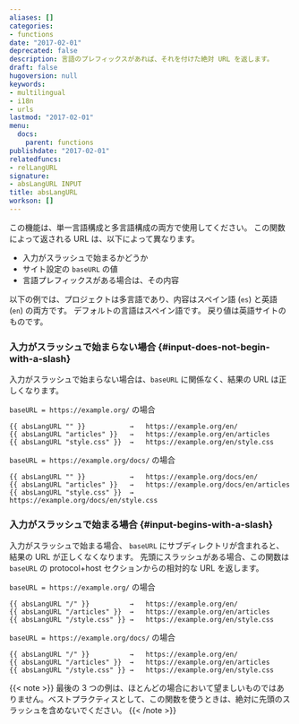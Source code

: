 ```yaml
---
aliases: []
categories:
- functions
date: "2017-02-01"
deprecated: false
description: 言語のプレフィックスがあれば、それを付けた絶対 URL を返します。
draft: false
hugoversion: null
keywords:
- multilingual
- i18n
- urls
lastmod: "2017-02-01"
menu:
  docs:
    parent: functions
publishdate: "2017-02-01"
relatedfuncs:
- relLangURL
signature:
- absLangURL INPUT
title: absLangURL
workson: []
---
```


この機能は、単一言語構成と多言語構成の両方で使用してください。 この関数によって返される URL は、以下によって異なります。

- 入力がスラッシュで始まるかどうか
- サイト設定の `baseURL` の値
- 言語プレフィックスがある場合は、その内容

以下の例では、プロジェクトは多言語であり、内容はスペイン語 (`es`) と英語 (`en`) の両方です。 デフォルトの言語はスペイン語です。 戻り値は英語サイトのものです。

### 入力がスラッシュで始まらない場合 {#input-does-not-begin-with-a-slash}

入力がスラッシュで始まらない場合は、`baseURL` に関係なく、結果の URL は正しくなります。

`baseURL = https://example.org/` の場合

```go-html-template
{{ absLangURL "" }}           →   https://example.org/en/
{{ absLangURL "articles" }}   →   https://example.org/en/articles
{{ absLangURL "style.css" }}  →   https://example.org/en/style.css
```

`baseURL = https://example.org/docs/` の場合

```go-html-template
{{ absLangURL "" }}           →   https://example.org/docs/en/
{{ absLangURL "articles" }}   →   https://example.org/docs/en/articles
{{ absLangURL "style.css" }}  →   https://example.org/docs/en/style.css
```

### 入力がスラッシュで始まる場合 {#input-begins-with-a-slash}

入力がスラッシュで始まる場合、 `baseURL` にサブディレクトリが含まれると、結果の URL が正しくなくなります。 先頭にスラッシュがある場合、この関数は `baseURL` の protocol+host セクションからの相対的な URL を返します。

`baseURL = https://example.org/` の場合

```go-html-template
{{ absLangURL "/" }}          →   https://example.org/en/
{{ absLangURL "/articles" }}  →   https://example.org/en/articles
{{ absLangURL "/style.css" }} →   https://example.org/en/style.css
```

`baseURL = https://example.org/docs/` の場合

```go-html-template
{{ absLangURL "/" }}          →   https://example.org/en/
{{ absLangURL "/articles" }}  →   https://example.org/en/articles
{{ absLangURL "/style.css" }} →   https://example.org/en/style.css
```

{{< note >}}
最後の 3 つの例は、ほとんどの場合において望ましいものではありません。ベストプラクティスとして、この関数を使うときは、絶対に先頭のスラッシュを含めないでください。
{{< /note >}}
